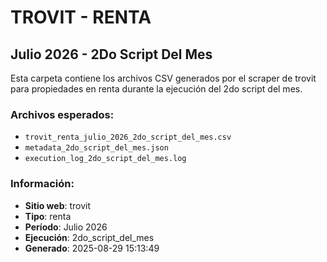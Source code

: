 # TROVIT - RENTA
## Julio 2026 - 2Do Script Del Mes

Esta carpeta contiene los archivos CSV generados por el scraper de trovit 
para propiedades en renta durante la ejecución del 2do script del mes.

### Archivos esperados:
- `trovit_renta_julio_2026_2do_script_del_mes.csv`
- `metadata_2do_script_del_mes.json`
- `execution_log_2do_script_del_mes.log`

### Información:
- **Sitio web**: trovit
- **Tipo**: renta
- **Período**: Julio 2026
- **Ejecución**: 2do_script_del_mes
- **Generado**: 2025-08-29 15:13:49
